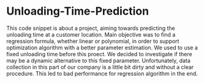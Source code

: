 # Unloading-Time-Prediction

This code snippet is about a project, aiming towards predicting the unloading time at a customer location. Main objective was to find a regression formula, whether linear or polynomial, in order to support optimization algorithm with a better parameter estimation. We used to use a fixed unloading time before this proect. We decided to investigate if there may be a dynamic alternative to this fixed parameter. Unfortunately, data collection in this part of our company is a little bit dirty and without a clear procedure. This led to bad performance for regression algorithm in the end.
